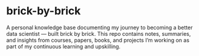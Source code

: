 # brick-by-brick
A personal knowledge base documenting my journey to becoming a better data scientist — built brick by brick. This repo contains notes, summaries, and insights from courses, papers, books, and projects I’m working on as part of my continuous learning and upskilling.
